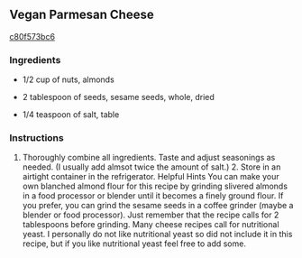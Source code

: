 ## Vegan Parmesan Cheese

[c80f573bc6](http://tastykitchen.com/recipes/special-dietary-needs/dairy-free/vegan-parmesan-cheese/)

### Ingredients

 - 1/2 cup of nuts, almonds

 - 2 tablespoon of seeds, sesame seeds, whole, dried

 - 1/4 teaspoon of salt, table

### Instructions

1. Thoroughly combine all ingredients. Taste and adjust seasonings as needed. (I usually add almsot twice the amount of salt.) 2. Store in an airtight container in the refrigerator. Helpful Hints You can make your own blanched almond flour for this recipe by grinding slivered almonds in a food processor or blender until it becomes a finely ground flour. If you prefer, you can grind the sesame seeds in a coffee grinder (maybe a blender or food processor). Just remember that the recipe calls for 2 tablespoons before grinding. Many cheese recipes call for nutritional yeast. I personally do not like nutritional yeast so did not include it in this recipe, but if you like nutritional yeast feel free to add some.